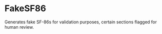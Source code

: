 # FakeSF86
Generates fake SF-86s for validation purposes, certain sections flagged for human review. 
